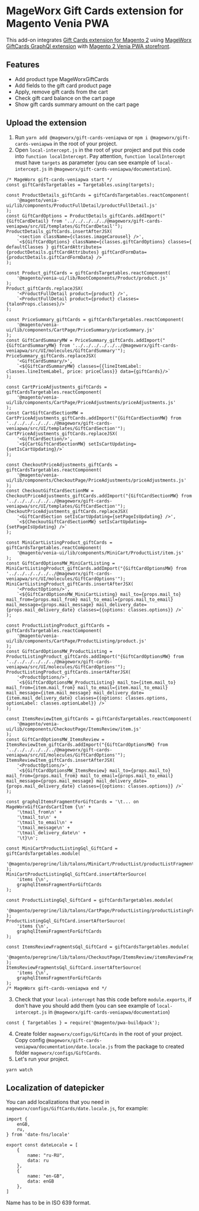 # MageWorx Gift Cards extension for Magento Venia PWA
This add-on integrates [Gift Cards extension for Magento 2](https://www.mageworx.com/magento-2-gift-cards.html) using [MageWorx GiftCards GraphQl extension](https://repos.mageworx.com/mageworx_extensions_m2/gc/MageWorx_GiftCardsGraphQl)  with [Magento 2 Venia PWA storefront](https://magento.github.io/pwa-studio/venia-pwa-concept/).

## Features
- Add product type MageWorxGiftCards
- Add fields to the gift card product page
- Apply, remove gift cards from the cart
- Check gift card balance on the cart page
- Show gift cards summary amount on the cart page

## Upload the extension
1. Run `yarn add @mageworx/gift-cards-veniapwa` or `npm i @mageworx/gift-cards-veniapwa` in the root of your project.
2. Open `local-intercept.js` in the root of your project and put this code into `function localIntercept`. Pay attention, `function localIntercept` must have `targets` as parameter (you can see example of `local-intercept.js` in `@mageworx/gift-cards-veniapwa/documentation`).
```
/* MageWorx gift-cards-veniapwa start */
const giftCardsTargetables = Targetables.using(targets);

const ProductDetails_giftCards = giftCardsTargetables.reactComponent(
    '@magento/venia-ui/lib/components/ProductFullDetail/productFullDetail.js'
);
const GiftCardOptions = ProductDetails_giftCards.addImport("{GiftCardDetail} from '../../../../../@mageworx/gift-cards-veniapwa/src/UI/templates/GiftCardDetail'");
ProductDetails_giftCards.insertAfterJSX(
    '<section className={classes.imageCarousel} />',
    `<${GiftCardOptions} className={classes.giftCardOptions} classes={ defaultClasses } giftCardAttributes={productDetails.giftCardAttributes} giftCardFormData={productDetails.giftCardFormData} />`
);

const Product_giftCards = giftCardsTargetables.reactComponent(
    '@magento/venia-ui/lib/RootComponents/Product/product.js'
);
Product_giftCards.replaceJSX(
    '<ProductFullDetail product={product} />',
    `<ProductFullDetail product={product} classes={talonProps.classes}/>`
);

const PriceSummary_giftCards = giftCardsTargetables.reactComponent(
    '@magento/venia-ui/lib/components/CartPage/PriceSummary/priceSummary.js'
);
const GiftCardSummaryMW = PriceSummary_giftCards.addImport("{GiftCardSummaryMW} from '../../../../../../@mageworx/gift-cards-veniapwa/src/UI/molecules/GiftCardSummary'");
PriceSummary_giftCards.replaceJSX(
    '<GiftCardSummary/>',
    `<${GiftCardSummaryMW} classes={{lineItemLabel: classes.lineItemLabel, price: priceClass}} data={giftCards}/>`
);

const CartPriceAdjustments_giftCards = giftCardsTargetables.reactComponent(
    '@magento/venia-ui/lib/components/CartPage/PriceAdjustments/priceAdjustments.js'
);
const CartGiftCardSectionMW = CartPriceAdjustments_giftCards.addImport("{GiftCardSectionMW} from '../../../../../../@mageworx/gift-cards-veniapwa/src/UI/templates/GiftCardSection'");
CartPriceAdjustments_giftCards.replaceJSX(
    '<GiftCardSection/>',
    `<${CartGiftCardSectionMW} setIsCartUpdating={setIsCartUpdating}/>`
);

const CheckoutPriceAdjustments_giftCards = giftCardsTargetables.reactComponent(
    '@magento/venia-ui/lib/components/CheckoutPage/PriceAdjustments/priceAdjustments.js'
);
const CheckoutGiftCardSectionMW = CheckoutPriceAdjustments_giftCards.addImport("{GiftCardSectionMW} from '../../../../../../@mageworx/gift-cards-veniapwa/src/UI/templates/GiftCardSection'");
CheckoutPriceAdjustments_giftCards.replaceJSX(
    '<GiftCardSection setIsCartUpdating={setPageIsUpdating} />',
    `<${CheckoutGiftCardSectionMW} setIsCartUpdating={setPageIsUpdating} />`
);

const MiniCartListingProduct_giftCards = giftCardsTargetables.reactComponent(
    '@magento/venia-ui/lib/components/MiniCart/ProductList/item.js'
);
const GiftCardOptionsMW_MiniCartListing = MiniCartListingProduct_giftCards.addImport("{GiftCardOptionsMW} from '../../../../../../@mageworx/gift-cards-veniapwa/src/UI/molecules/GiftCardOptions'");
MiniCartListingProduct_giftCards.insertAfterJSX(
    '<ProductOptions/>',
    `<${GiftCardOptionsMW_MiniCartListing} mail_to={props.mail_to} mail_from={props.mail_from} mail_to_email={props.mail_to_email} mail_message={props.mail_message} mail_delivery_date={props.mail_delivery_date} classes={{options: classes.options}} />`
);

const ProductListingProduct_giftCards = giftCardsTargetables.reactComponent(
    '@magento/venia-ui/lib/components/CartPage/ProductListing/product.js'
);
const GiftCardOptionsMW_ProductListing = ProductListingProduct_giftCards.addImport("{GiftCardOptionsMW} from '../../../../../../@mageworx/gift-cards-veniapwa/src/UI/molecules/GiftCardOptions'");
ProductListingProduct_giftCards.insertAfterJSX(
    '<ProductOptions/>',
    `<${GiftCardOptionsMW_ProductListing} mail_to={item.mail_to} mail_from={item.mail_from} mail_to_email={item.mail_to_email} mail_message={item.mail_message} mail_delivery_date={item.mail_delivery_date} classes={{options: classes.options, optionLabel: classes.optionLabel}} />`
);

const ItemsReviewItem_giftCards = giftCardsTargetables.reactComponent(
    '@magento/venia-ui/lib/components/CheckoutPage/ItemsReview/item.js'
);
const GiftCardOptionsMW_ItemsReview = ItemsReviewItem_giftCards.addImport("{GiftCardOptionsMW} from '../../../../../../@mageworx/gift-cards-veniapwa/src/UI/molecules/GiftCardOptions'");
ItemsReviewItem_giftCards.insertAfterJSX(
    '<ProductOptions/>',
    `<${GiftCardOptionsMW_ItemsReview} mail_to={props.mail_to} mail_from={props.mail_from} mail_to_email={props.mail_to_email} mail_message={props.mail_message} mail_delivery_date={props.mail_delivery_date} classes={{options: classes.options}} />`
);

const graphqlItemsFragmentForGiftCards = '\t... on MageWorxGiftCardsCartItem {\n' +
    '\tmail_from\n' +
    '\tmail_to\n' +
    '\tmail_to_email\n' +
    '\tmail_message\n' +
    '\tmail_delivery_date\n' +
    '\t}\n';

const MiniCartProductListingGql_GiftCard = giftCardsTargetables.module(
    '@magento/peregrine/lib/talons/MiniCart/ProductList/productListFragments.gql.js'
);
MiniCartProductListingGql_GiftCard.insertAfterSource(
    'items {\n',
    graphqlItemsFragmentForGiftCards
);

const ProductListingGql_GiftCard = giftCardsTargetables.module(
    '@magento/peregrine/lib/talons/CartPage/ProductListing/productListingFragments.gql.js'
);
ProductListingGql_GiftCard.insertAfterSource(
    'items {\n',
    graphqlItemsFragmentForGiftCards
);

const ItemsReviewFragmentsGql_GiftCard = giftCardsTargetables.module(
    '@magento/peregrine/lib/talons/CheckoutPage/ItemsReview/itemsReviewFragments.gql.js'
);
ItemsReviewFragmentsGql_GiftCard.insertAfterSource(
    'items {\n',
    graphqlItemsFragmentForGiftCards
);
/* MageWorx gift-cards-veniapwa end */
```
3. Check that your `local-intercept` has this code before `module.exports`, if don't have you should add them (you can see example of `local-intercept.js` in `@mageworx/gift-cards-veniapwa/documentation`)
```
const { Targetables } = require('@magento/pwa-buildpack');
```
4. Create folder `mageworx/configs/GiftCards` in the root of your project. Copy config `@mageworx/gift-cards-veniapwa/documentation/date.locale.js` from the package to created folder `mageworx/configs/GiftCards`.
5. Let's run your project.
```
yarn watch
```

## Localization of datepicker
You can add localizations that you need in `mageworx/configs/GiftCards/date.locale.js`, for example:
```
import { 
    enGB, 
    ru,
} from 'date-fns/locale'

export const dateLocale = [
    {
        name: "ru-RU",
        data: ru
    },
    {
        name: "en-GB",
        data: enGB
    },
]
```
Name has to be in ISO 639 format.
